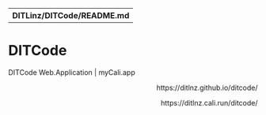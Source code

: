 <table><th>DITLinz/DITCode/README.md</tH></table>

# DITCode

DITCode Web.Application | myCali.app

<div align="right">
<p>https://ditlnz.github.io/ditcode/</p>
<p>https://ditlnz.cali.run/ditcode/</p>
</div>
